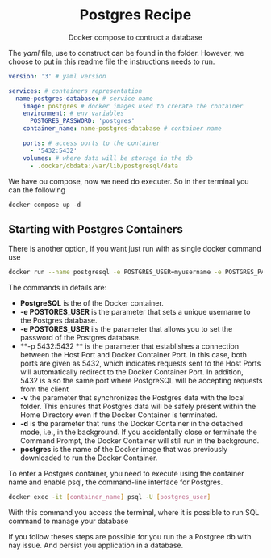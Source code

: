 <h1 align = 'center'>Postgres Recipe</h1>
<p align = 'center'> Docker compose to contruct a database</p>

The *yaml* file, use to construct can be found in the folder. However, we choose to put in this readme file the instructions needs to run.

```yaml
version: '3' # yaml version

services: # containers representation
  name-postgres-database: # service name
    image: postgres # docker images used to crerate the container
    environment: # env variables 
      POSTGRES_PASSWORD: 'postgres'
    container_name: name-postgres-database # container name

    ports: # access ports to the container
      - '5432:5432'
    volumes: # where data will be storage in the db
      - .docker/dbdata:/var/lib/postgresql/data


```

We have ou compose, now we need do executer. So in ther terminal you can the following
```shell
docker compose up -d
```


## Starting with Postgres Containers

There is another option, if you want just run with as single docker command use
```bash
docker run --name postgresql -e POSTGRES_USER=myusername -e POSTGRES_PASSWORD=mypassword -p 5432:5432 -v /data:/var/lib/postgresql/data -d postgres

```
The commands in details are:
- **PostgreSQL** is the of the Docker container.
- **-e POSTGRES_USER** is the parameter that sets a unique username to the Postgres database.
- **-e POSTGRES_USER** iis the parameter that allows you to set the password of the Postgres database.
- **-p 5432:5432 ** is the parameter that establishes a connection between the Host Port and Docker Container Port. In this case, both ports are given as 5432, which indicates requests sent to the Host Ports will automatically redirect to the Docker Container Port. In addition, 5432 is also the same port where PostgreSQL will be accepting requests from the client
- **-v** the parameter that synchronizes the Postgres data with the local folder. This ensures that Postgres data will be safely present within the Home Directory even if the Docker Container is terminated.
- **-d** is the parameter that runs the Docker Container in the detached mode, i.e., in the background. If you accidentally close or terminate the Command Prompt, the Docker Container will still run in the background.
- **postgres** is the name of the Docker image that was previously downloaded to run the Docker Container.

To enter a Postgres container, you need to execute using the container name and enable psql, the command-line interface for Postgres.
```bash
docker exec -it [container_name] psql -U [postgres_user]
```
With this command you access the terminal, where it is possible to run SQL command to manage your database

If you follow theses steps are possible for you run the a Postgree db with nay issue. And persist you application in a database.
